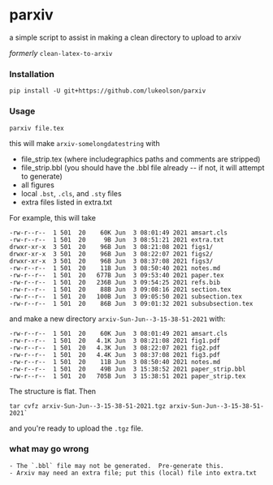 # parxiv

a simple script to assist in making a clean directory to upload to arxiv

*formerly* `clean-latex-to-arxiv`

### Installation

```
pip install -U git+https://github.com/lukeolson/parxiv
```

### Usage

    parxiv file.tex

this will make `arxiv-somelongdatestring` with

- file_strip.tex (where includegraphics paths and comments are stripped)
- file_strip.bbl (you should have the .bbl file already -- if not, it will attempt to generate)
- all figures
- local `.bst`, `.cls`, and `.sty` files
- extra files listed in extra.txt

For example, this will take

```
-rw-r--r--  1 501  20    60K Jun  3 08:01:49 2021 amsart.cls
-rw-r--r--  1 501  20     9B Jun  3 08:51:21 2021 extra.txt
drwxr-xr-x  3 501  20    96B Jun  3 08:21:08 2021 figs1/
drwxr-xr-x  3 501  20    96B Jun  3 08:22:07 2021 figs2/
drwxr-xr-x  3 501  20    96B Jun  3 08:37:08 2021 figs3/
-rw-r--r--  1 501  20    11B Jun  3 08:50:40 2021 notes.md
-rw-r--r--  1 501  20   677B Jun  3 09:53:40 2021 paper.tex
-rw-r--r--  1 501  20   236B Jun  3 09:54:25 2021 refs.bib
-rw-r--r--  1 501  20    88B Jun  3 09:08:16 2021 section.tex
-rw-r--r--  1 501  20   100B Jun  3 09:05:50 2021 subsection.tex
-rw-r--r--  1 501  20    86B Jun  3 09:01:32 2021 subsubsection.tex
```
and make a new directory `arxiv-Sun-Jun--3-15-38-51-2021` with:

```
-rw-r--r--  1 501  20    60K Jun  3 08:01:49 2021 amsart.cls
-rw-r--r--  1 501  20   4.1K Jun  3 08:21:08 2021 fig1.pdf
-rw-r--r--  1 501  20   4.3K Jun  3 08:22:07 2021 fig2.pdf
-rw-r--r--  1 501  20   4.4K Jun  3 08:37:08 2021 fig3.pdf
-rw-r--r--  1 501  20    11B Jun  3 08:50:40 2021 notes.md
-rw-r--r--  1 501  20    49B Jun  3 15:38:52 2021 paper_strip.bbl
-rw-r--r--  1 501  20   705B Jun  3 15:38:51 2021 paper_strip.tex
```

The structure is flat.  Then

```
tar cvfz arxiv-Sun-Jun--3-15-38-51-2021.tgz arxiv-Sun-Jun--3-15-38-51-2021`
```

and you're ready to upload the `.tgz` file.

### what may go wrong

    - The `.bbl` file may not be generated.  Pre-generate this.
    - Arxiv may need an extra file; put this (local) file into extra.txt
